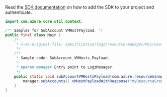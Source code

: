 Read the [SDK documentation](https://github.com/Azure/azure-sdk-for-java/blob/azure-resourcemanager-logz_1.0.0-beta.1/sdk/logz/azure-resourcemanager-logz/README.md) on how to add the SDK to your project and authenticate.

```java
import com.azure.core.util.Context;

/** Samples for SubAccount VMHostPayload. */
public final class Main {
    /*
     * x-ms-original-file: specification/logz/resource-manager/Microsoft.Logz/stable/2020-10-01/examples/SubAccount_VMHosts_Payload.json
     */
    /**
     * Sample code: SubAccount_VMHosts_Payload.
     *
     * @param manager Entry point to LogzManager.
     */
    public static void subAccountVMHostsPayload(com.azure.resourcemanager.logz.LogzManager manager) {
        manager.subAccounts().vMHostPayloadWithResponse("myResourceGroup", "myMonitor", "SubAccount1", Context.NONE);
    }
}
```
